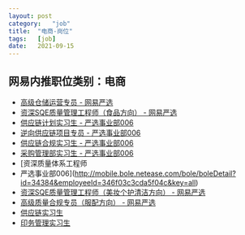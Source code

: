 ```yaml
---
layout:	post
category:	"job"
title:	"电商-岗位"
tags:	[job]
date:	2021-09-15
---
```

## 网易内推职位类别：电商
- [高级仓储运营专员 - 网易严选](http://mobile.bole.netease.com/bole/boleDetail?id=30933&employeeId=346f03c3cda5f04c&key=all)
- [资深SQE质量管理工程师（食品方向） - 网易严选](http://mobile.bole.netease.com/bole/boleDetail?id=32381&employeeId=346f03c3cda5f04c&key=all)
- [供应链计划实习生 - 严选事业部006](http://mobile.bole.netease.com/bole/boleDetail?id=34788&employeeId=346f03c3cda5f04c&key=all)
- [ 逆向供应链项目专员	 - 严选事业部006](http://mobile.bole.netease.com/bole/boleDetail?id=34426&employeeId=346f03c3cda5f04c&key=all)
- [供应链合规实习生 - 严选事业部006](http://mobile.bole.netease.com/bole/boleDetail?id=34650&employeeId=346f03c3cda5f04c&key=all)
- [采购管理部实习生 - 严选事业部006](http://mobile.bole.netease.com/bole/boleDetail?id=34648&employeeId=346f03c3cda5f04c&key=all)
- [资深质量体系工程师	
 - 严选事业部006](http://mobile.bole.netease.com/bole/boleDetail?id=34384&employeeId=346f03c3cda5f04c&key=all)
- [资深SQE质量管理工程师（美妆个护清洁方向） - 网易严选](http://mobile.bole.netease.com/bole/boleDetail?id=29962&employeeId=346f03c3cda5f04c&key=all)
- [高级质量合规专员（服配方向） - 网易严选](http://mobile.bole.netease.com/bole/boleDetail?id=29544&employeeId=346f03c3cda5f04c&key=all)
- [供应链实习生](http://mobile.bole.netease.com/bole/boleDetail?id=17714&employeeId=346f03c3cda5f04c&key=all)
- [印务管理实习生](http://mobile.bole.netease.com/bole/boleDetail?id=19902&employeeId=346f03c3cda5f04c&key=all)
